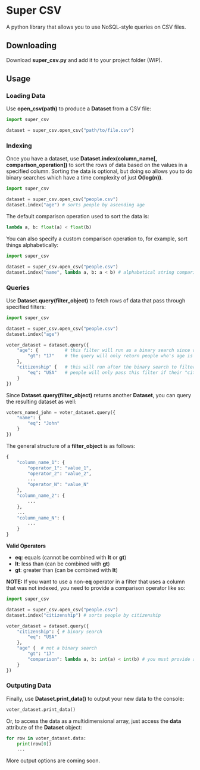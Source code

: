 # Super CSV

A python library that allows you to use NoSQL-style queries on CSV files.

## Downloading

Download **super_csv.py** and add it to your project folder (WIP).

## Usage

### Loading Data

Use **open_csv(path)** to produce a **Dataset** from a CSV file:
```python
import super_csv

dataset = super_csv.open_csv("path/to/file.csv")
```

### Indexing

Once you have a dataset, use **Dataset.index(column_name[, comparison_operation])** to sort the rows of data based on the values in a specified column. Sorting the data is optional, but doing so allows you to do binary searches which have a time complexity of just **O(log(n))**.
```python
import super_csv

dataset = super_csv.open_csv("people.csv")
dataset.index("age") # sorts people by ascending age
```
The default comparison operation used to sort the data is:
```python
lambda a, b: float(a) < float(b)
```
You can also specify a custom comparison operation to, for example, sort things alphabetically:
```python
import super_csv

dataset = super_csv.open_csv("people.csv")
dataset.index("name", lambda a, b: a < b) # alphabetical string comparisons are built-in in Python
```

### Queries

Use **Dataset.query(filter_object)** to fetch rows of data that pass through specified filters:
```python
import super_csv

dataset = super_csv.open_csv("people.csv")
dataset.index("age")

voter_dataset = dataset.query({
    "age": {          # this filter will run as a binary search since we indexed the data by age
        "gt": "17"    # the query will only return people who's age is greater than 17
    },
    "citizenship" {   # this will run after the binary search to filter the narrowed-down data
        "eq": "USA"   # people will only pass this filter if their "citizenship" field is equal to "USA"
    }
})
```
Since **Dataset.query(filter_object)** returns another **Dataset**, you can query the resulting dataset as well:
```python
voters_named_john = voter_dataset.query({
    "name": {
        "eq": "John"
    }
})
```
The general structure of a **filter_object** is as follows:
```python
{
    "column_name_1": {
        "operator_1": "value_1",
        "operator_2": "value_2",
        ...
        "operator_N": "value_N"
    },
    "column_name_2": {
        ...
    },
    ...
    "column_name_N": {
        ...
    }
}
```
**Valid Operators**
 - **eq**: equals (cannot be combined with **lt** or **gt**)
 - **lt**: less than (can be combined with **gt**)
 - **gt**: greater than (can be combined with **lt**)

**NOTE:** If you want to use a non-**eq** operator in a filter that uses a column that was not indexed, you need to provide a comparison operator like so:
```python
import super_csv

dataset = super_csv.open_csv("people.csv")
dataset.index("citizenship") # sorts people by citizenship

voter_dataset = dataset.query({
    "citizenship": { # binary search
        "eq": "USA"
    },
    "age" {  # not a binary search
        "gt": "17"
        "comparison": lambda a, b: int(a) < int(b) # you must provide a comparison lambda that returns true if argument 1 is less than argument 2
    }
})
```

### Outputing Data

Finally, use **Dataset.print_data()** to output your new data to the console:
```python
voter_dataset.print_data()
```
Or, to access the data as a multidimensional array, just access the **data** attribute of the **Dataset** object:
```python
for row in voter_dataset.data:
    print(row[0])
    ...
```

More output options are coming soon.
